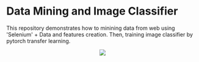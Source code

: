 # Data Mining and Image Classifier 

This repository demonstrates how to minining data from web using 'Selenium' + Data and features creation. Then, training image classifier by pytorch transfer learning.







<p align="center">
  <img src="https://github.com/jonykoren/Data_Mining_and_Image_Classifier/blob/master/1.png?raw=true">
</p>

